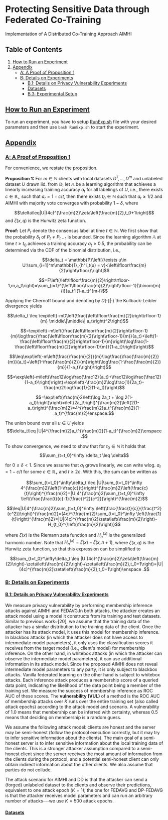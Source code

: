 # Protecting Sensitive Data through Federated Co-Training
Implementation of A Distributed Co-Training Approach AIMHI

## Table of Contents

1. [How to Run an Experiment](#howtorun)
2. [Appendix](#appendix)
    - [A: A Proof of Proposition 1](#proofofproposition)
    - [B: Details on Experiments](#detailsonexperiments)
      - [B.1: Details on Privacy Vulnerability Experiments](#DetailsonPrivacyVulnerabilityExperiments)
      - [Datasets](#Datasets)
      - [B.3: Experimental Setup](#ExperimentalSetup)
    
    
    
    
## [How to Run an Experiment](#howtorun)
To run an experiment, you have to setup [RunExp.sh](https://github.com/kampmichael/distributedcotraining/blob/main/RunExp.sh) file with your desired parameters and then use `bash RunExp.sh` to start the experiment.
## [Appendix](#appendix)    
### [A: A Proof of Proposition 1](#proofofproposition)
For convenience, we restate the proposition.

**Proposition 1:** For $m\in\mathbb{N}$ clients with local datasets $D^1,\dots,D^m$ and unlabeled dataset $U$ drawn iid. from $\mathbb{D}$, let $\mathbb{A}$ be a learning algorithm that achieves a linearly increasing training accuracy $a_t$ for all labelings of $U$, i.e., there exists $c\in\mathbb{R_{+}}$ such that $a_t=1-c/t$, then there exists $t_0\in\mathbb{N}$ such that $a_t\geq 1/2$ and AIMHI with majority vote converges with probability $1-\delta$, where

$$\delta\leq|U|(4c)^{\frac{m}2}\zeta\left(\frac{m}{2},t_0+1\right)$$
and $\zeta(x,q)$ is the Hurwitz zeta function.

**Proof:**
Let $P_t$ denote the consensus label at time $t\in\mathbb{N}$. We first show that the probability $\delta_{t}$ of $P_{t}\neq P_{t-1}$ is bounded. Since the learning algorithm $\mathbb{A}$ at time $t\geq t_0$ achieves a training accuracy $a_t\geq 0.5$, the probability can be determined via the CDF of the binomial distribution, i.e.,


$$\delta_t = \mathbb{P}\left[{\exists u\in U:\sum_{i=1}^m\mathbb{1}_{h^i_t(u) = v}<\left\lfloor\frac{m}{2}\right\rfloor}\right]$$

$$=F\left(\left\lfloor\frac{m}{2}\right\rfloor-1,m,a_t\right)=\sum_{i=1}^{\left\lfloor\frac{m}{2}\right\rfloor-1}{\binom{m}{i}}a_t^i(1-a_t)^{m-i}$$

Applying the Chernoff bound and denoting by $D(\cdot\||\cdot)$ the Kullback-Leibler divergence yields


$$\delta_t \leq \exp\left(-mD\left(\frac{\left\lfloor\frac{m}{2}\right\rfloor-1}{m} \middle\|\middle\| a_t\right)^2\right)$$

$$=\exp\left(-m\left(\frac{\left\lfloor\frac{m}{2}\right\rfloor-1}{m}\log\frac{\frac{\left\lfloor\frac{m}{2}\right\rfloor-1}{m}}{a_t}+\left(1-\frac{\left\lfloor\frac{m}{2}\right\rfloor-1}{m}\right)\log\frac{1-\frac{\left\lfloor\frac{m}{2}\right\rfloor-1}{m}}{1-a_t}\right)\right)$$

$$\leq\exp\left(-m\left(\frac{\frac{m}{2}}{m}\log\frac{\frac{\frac{m}{2}}{m}}{a_t}+\left(1-\frac{\frac{m}{2}}{m}\right)\log\frac{1-\frac{\frac{m}{2}}{m}}{1-a_t}\right)\right)$$

$$=\exp\left(-m\left(\frac12\log\frac{\frac12}{a_t}+\frac12\log\frac{\frac12}{1-a_t}\right)\right)=\exp\left(-\frac{m}2\log\frac{1}{2a_t}-\frac{m}2\log\frac{1}{2(1-a_t)}\right)$$

$$=\exp\left(\frac{m}2\left(\log 2a_t + \log 2(1-a_t)\right)\right)=\left(2a_t\right)^{\frac{m}2}\left(2(1-a_t\right)^{\frac{m}2}=4^{\frac{m}2}a_t^{\frac{m}2}(1-a_t)^{\frac{m}2}\enspace.$$

The union bound over all $u\in U$ yields 
$$\delta_t\leq |U|4^{\frac{m}2}a_t^{\frac{m}2}(1-a_t)^{\frac{m}2}\enspace .$$

To show convergence, we need to show that for $t_0\in\mathbb{N}$ it holds that 
$$\sum_{t=t_0}^\infty \delta_t \leq \delta$$


for $0\leq \delta < 1$. 
Since we assume that $a_t$ grows linearly, we can write wlog. $a_t=1-c/t$ for some $c\in\mathbb{R_{+}}$ and $t\geq 2c$. With this, the sum can be written as

 $$\sum_{t=t_0}^\infty\delta_t \leq |U|\sum_{t=t_0}^\infty 4^{\frac{m}2}\left(1-\frac{c}{t}\right)^{\frac{m}2}\left(\frac{c}{t}\right)^{\frac{m}2}=|U|4^{\frac{m}2}\sum_{t=t_0}^\infty \left(\frac{\frac{t}{c}-1}{\frac{t^2}{c^2}}\right)^{\frac{m}2}$$

$$\leq|U|4^{\frac{m}2}\sum_{t=t_0}^\infty \left(\frac{\frac{t}{c}}{\frac{t^2}{c^2}}\right)^{\frac{m}2}=(4c)^{\frac{m}2}\sum_{t=t_0}^\infty \left(\frac{1}{t}\right)^{\frac{m}2}=|U|(4c)^{\frac{m}2}\zeta\left(\frac{m}{2}\right)-H_{t_0}^{\left(\frac{m}{2}\right)}$$

where $\zeta(x)$ is the Riemann zeta function and $H_n^{(x)}$ is the generalized harmonic number. Note that $H_n^{(x)}=\zeta(x)-\zeta(x,n+1)$, where $\zeta(x,q)$ is the Hurwitz zeta function, so that this expression can be simplified to

$$\sum_{t=t_0}^\infty\delta_t \leq |U|(4c)^{\frac{m}2}\zeta\left(\frac{m}{2}\right)-\zeta\left(\frac{m}{2}\right)+\zeta\left(\frac{m}{2},t_0+1\right)=|U|(4c)^{\frac{m}2}\zeta\left(\frac{m}{2},t_0+1\right)\enspace .$$


### [B: Details on Experiments](#detailsonexperiments)
#### [B.1: Details on Privacy Vulnerability Experiments](#DetailsonPrivacyVulnerabilityExperiments)
We measure privacy vulnerability by performing membership inference attacks against AIMHI and FEDAVG.In both attacks, the attacker creates an attack model using a model it constructs from its training and test datasets. Similar to previous work~[20], we assume that the training data of the attacker has a similar distribution to the training data of the client. Once the attacker has its attack model, it uses this model for membership inference. In blackbox attacks (in which the attacker does not have access to intermediate model parameters), it only uses the classification scores it receives from the target model (i.e., client's model) for membership inference. On the other hand, in whitebox attacks (in which the attacker can observe the intermediate model parameters), it can use additional information in its attack model. Since the proposed AIMHI does not reveal intermediate model parameters to any party, it is only subject to blackbox attacks. Vanilla federated learning on the other hand is subject to whitebox attacks. Each inference attack produces a membership score of a queried data point, indicating the likelihood of the data point being a member of the training set. We measure the success of membership inference as ROC AUC of these scores. The $\textbf{vulnerability (VUL)}$ of a method is the ROC AUC of membership attacks over $K$ runs over the entire training set (also called attack epochs) according to the attack model and scenario. A vulnerability of $1.0$ means that membership can be inferred with certainty, whereas $0.5$ means that deciding on membership is a random guess.

We assume the following attack model: clients are honest and the server may be semi-honest (follow the protocol execution correctly, but it may try to infer sensitive information about the clients). The main goal of a semi-honest server is to infer sensitive information about the local training data of the clients. This is a stronger attacker assumption compared to a semi-honest client since the server receives the most amount of information from the clients during the protocol, and a potential semi-honest client can only obtain indirect information about the other clients. We also assume that parties do not collude.

The attack scenario for AIMHI and DD is that the attacker can send a (forged) unlabeled dataset to the clients and observe their predictions, equivalent to one attack epoch ($K=1$); the one for FEDAVG and DP-FEDAVG is that the attacker receives model parameters and can run an arbitrary number of attacks---we use $K=500$ attack epochs.


#### [Datasets](#Datasets)





